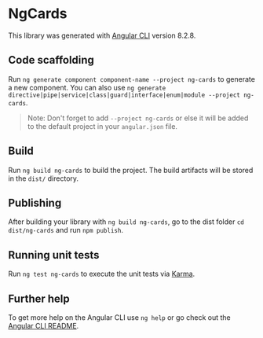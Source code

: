 # NgCards

This library was generated with [Angular CLI](https://github.com/angular/angular-cli) version 8.2.8.

## Code scaffolding

Run `ng generate component component-name --project ng-cards` to generate a new component. You can also use `ng generate directive|pipe|service|class|guard|interface|enum|module --project ng-cards`.
> Note: Don't forget to add `--project ng-cards` or else it will be added to the default project in your `angular.json` file. 

## Build

Run `ng build ng-cards` to build the project. The build artifacts will be stored in the `dist/` directory.

## Publishing

After building your library with `ng build ng-cards`, go to the dist folder `cd dist/ng-cards` and run `npm publish`.

## Running unit tests

Run `ng test ng-cards` to execute the unit tests via [Karma](https://karma-runner.github.io).

## Further help

To get more help on the Angular CLI use `ng help` or go check out the [Angular CLI README](https://github.com/angular/angular-cli/blob/master/README.md).
